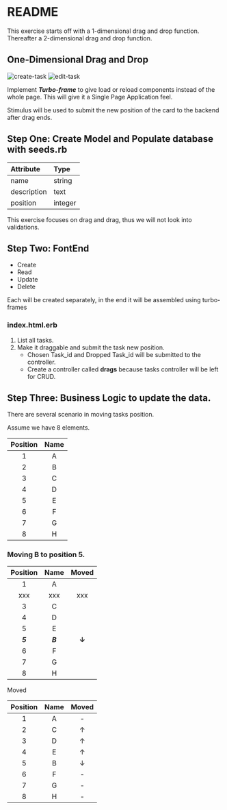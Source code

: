 # README

This exercise starts off with a 1-dimensional drag and drop function.
Thereafter a 2-dimensional drag and drop function.

## One-Dimensional Drag and Drop

![create-task](https://github.com/anthonybchung/stimulus_drag_and_drop/assets/99620815/cdf06814-f2e0-4d78-a0d1-e6261f4127a6)
![edit-task](https://github.com/anthonybchung/stimulus_drag_and_drop/assets/99620815/f866d309-76c0-4fde-a154-1020b375925e)

Implement ***Turbo-frame*** to give load or reload components instead of the whole page. This will give it a Single Page
Application feel.

Stimulus will be used to submit the new position of the card to the backend after drag ends.

## Step One: Create Model and Populate database with seeds.rb

| Attribute   | Type    |
|:------------|:--------|
| name        | string  |
| description | text    |
| position    | integer |

This exercise focuses on drag and drag, thus we will not look into validations.

## Step Two: FontEnd

- Create
- Read
- Update
- Delete

Each will be created separately, in the end it will be assembled using turbo-frames

### index.html.erb

1. List all tasks.
2. Make it draggable and submit the task new position.
    - Chosen Task_id and Dropped Task_id will be submitted to the controller. 
    - Create a controller called **drags** because tasks controller will be left for CRUD.

## Step Three: Business Logic to update the data.

There are several scenario in moving tasks position.

Assume we have 8 elements.

| Position | Name |
|:--------:|:----:|
|    1     |  A   |
|    2     |  B   |
|    3     |  C   |
|    4     |  D   |
|    5     |  E   |
|    6     |  F   |
|    7     |  G   |
|    8     |  H   |

### Moving B to position 5.

| Position |  Name   |    Moved     |
|:--------:|:-------:|:------------:|
|    1     |    A    |              |
|   xxx    |   xxx   |     xxx      |
|    3     |    C    |              |
|    4     |    D    |              |
|    5     |    E    |              |
| ***5***  | ***B*** | **&#x2193;** |
|    6     |    F    |              |
|    7     |    G    |              |
|    8     |    H    |              |

Moved

| Position | Name |  Moved   |
|:--------:|:----:|:--------:|
|    1     |  A   |    -     |
|    2     |  C   | &#x2191; |
|    3     |  D   | &#x2191; |
|    4     |  E   | &#x2191; |
|    5     |  B   | &#x2193; |
|    6     |  F   |    -     |
|    7     |  G   |    -     |
|    8     |  H   |    -     |

